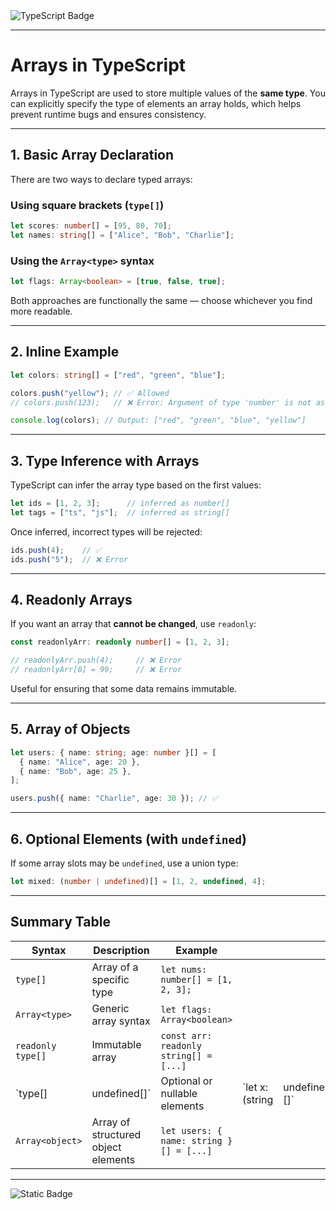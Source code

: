 <img src="https://img.shields.io/badge/typescript-%23007ACC.svg?style=for-the-badge&logo=typescript&logoColor=white" alt="TypeScript Badge">

---


# Arrays in TypeScript

Arrays in TypeScript are used to store multiple values of the **same type**. You can explicitly specify the type of elements an array holds, which helps prevent runtime bugs and ensures consistency.

---

## 1. Basic Array Declaration

There are two ways to declare typed arrays:

### Using square brackets (`type[]`)

```ts
let scores: number[] = [95, 80, 70];
let names: string[] = ["Alice", "Bob", "Charlie"];
```

### Using the `Array<type>` syntax

```ts
let flags: Array<boolean> = [true, false, true];
```

Both approaches are functionally the same — choose whichever you find more readable.

---

## 2. Inline Example

```ts
let colors: string[] = ["red", "green", "blue"];

colors.push("yellow"); // ✅ Allowed
// colors.push(123);   // ❌ Error: Argument of type 'number' is not assignable to type 'string'

console.log(colors); // Output: ["red", "green", "blue", "yellow"]
```

---

## 3. Type Inference with Arrays

TypeScript can infer the array type based on the first values:

```ts
let ids = [1, 2, 3];      // inferred as number[]
let tags = ["ts", "js"];  // inferred as string[]
```

Once inferred, incorrect types will be rejected:

```ts
ids.push(4);    // ✅
ids.push("5");  // ❌ Error
```

---

## 4. Readonly Arrays

If you want an array that **cannot be changed**, use `readonly`:

```ts
const readonlyArr: readonly number[] = [1, 2, 3];

// readonlyArr.push(4);     // ❌ Error
// readonlyArr[0] = 99;     // ❌ Error
```

Useful for ensuring that some data remains immutable.

---

## 5. Array of Objects

```ts
let users: { name: string; age: number }[] = [
  { name: "Alice", age: 20 },
  { name: "Bob", age: 25 },
];

users.push({ name: "Charlie", age: 30 }); // ✅
```

---

## 6. Optional Elements (with `undefined`)

If some array slots may be `undefined`, use a union type:

```ts
let mixed: (number | undefined)[] = [1, 2, undefined, 4];
```

---

## Summary Table

| Syntax            | Description                         | Example                                 |                  |                 |
| ----------------- | ----------------------------------- | --------------------------------------- | ---------------- | --------------- |
| `type[]`          | Array of a specific type            | `let nums: number[] = [1, 2, 3];`       |                  |                 |
| `Array<type>`     | Generic array syntax                | `let flags: Array<boolean>`             |                  |                 |
| `readonly type[]` | Immutable array                     | `const arr: readonly string[] = [...]`  |                  |                 |
| \`type\[]         | undefined\[]\`                      | Optional or nullable elements           | \`let x: (string | undefined)\[]\` |
| `Array<object>`   | Array of structured object elements | `let users: { name: string }[] = [...]` |                  |                 |

---
![Static Badge](https://img.shields.io/badge/Aditya%20Kumar-black?style=for-the-badge&logo=atlasos&logoColor=%23ffffff)